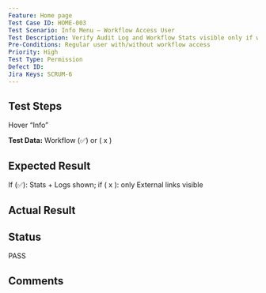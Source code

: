 ```yaml
---
Feature: Home page
Test Case ID: HOME-003
Test Scenario: Info Menu – Workflow Access User
Test Description: Verify Audit Log and Workflow Stats visible only if workflow permission is granted
Pre-Conditions: Regular user with/without workflow access
Priority: High
Test Type: Permission
Defect ID: 
Jira Keys: SCRUM-6
---
```


## Test Steps
Hover “Info”

**Test Data:** Workflow (✅) or ( x )

## Expected Result
If (✅): Stats + Logs shown; 
if ( x ): only External links visible

## Actual Result


## Status
PASS

## Comments

